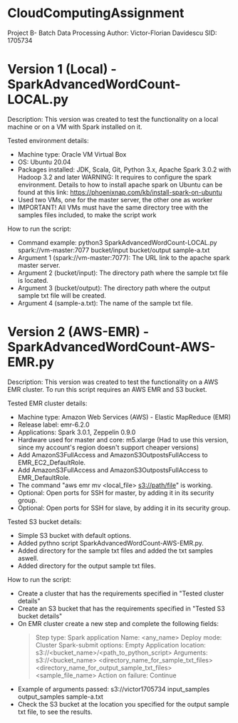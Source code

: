 # CloudComputingAssignment
Project B- Batch Data Processing
Author: Victor-Florian Davidescu
SID: 1705734

# Version 1 (Local) - SparkAdvancedWordCount-LOCAL.py

  Description: This version was created to test the functionality on a local machine or on a VM with Spark installed on it.
  
  Tested environment details:
  - Machine type: Oracle VM Virtual Box
  - OS: Ubuntu 20.04
  - Packages installed: JDK, Scala, Git, Python 3.x, Apache Spark 3.0.2 with Hadoop 3.2 and later
    WARNING: It requires to configure the spark environment. 
    Details to how to install apache spark on Ubuntu can be found at this link: https://phoenixnap.com/kb/install-spark-on-ubuntu  
  - Used two VMs, one for the master server, the other one as worker
  - IMPORTANT! All VMs must have the same directory tree with the samples files included, to make the script work

  How to run the script:
  - Command example: python3 SparkAdvancedWordCount-LOCAL.py spark://vm-master:7077 bucket/input bucket/output sample-a.txt
  - Argument 1 (spark://vm-master:7077): The URL link to the apache spark master server. 
  - Argument 2 (bucket/input): The directory path where the sample txt file is located.
  - Argument 3 (bucket/output): The directory path where the output sample txt file will be created.
  - Argument 4 (sample-a.txt): The name of the sample txt file.


# Version 2 (AWS-EMR) - SparkAdvancedWordCount-AWS-EMR.py

  Description: This version was created to test the functionality on a AWS EMR cluster. To run this script requires an AWS EMR and S3 bucket.
  
  Tested EMR cluster details:
  - Machine type: Amazon Web Services (AWS) - Elastic MapReduce (EMR)
  - Release label: emr-6.2.0
  - Applications: Spark 3.0.1, Zeppelin 0.9.0
  - Hardware used for master and core: m5.xlarge (Had to use this version, since my account's region doesn't support cheaper versions)
  - Add AmazonS3FullAccess and AmazonS3OutpostsFullAccess to EMR_EC2_DefaultRole.
  - Add AmazonS3FullAccess and AmazonS3OutpostsFullAccess to EMR_DefaultRole.
  - The command "aws emr mv <local_file> <s3://path/file>" is working.
  - Optional: Open ports for SSH for master, by adding it in its security group.
  - Optional: Open ports for SSH for slave, by adding it in its security group.

  Tested S3 bucket details:
  - Simple S3 bucket with default options.
  - Added pythno script SparkAdvancedWordCount-AWS-EMR.py.
  - Added directory for the sample txt files and added the txt samples aswell.
  - Added directory for the output sample txt files.

  How to run the script:
  - Create a cluster that has the requirements specified in "Tested cluster details"
  - Create an S3 bucket that has the requirements specified in "Tested S3 bucket details"
  - On EMR cluster create a new step and complete the following fields:
      > Step type: Spark application
      > Name: <any_name>
      > Deploy mode: Cluster
      > Spark-submit options: Empty
      > Application location: s3://<bucket_name>/<path_to_python_script>
      > Arguments: s3://<bucket_name> <directory_name_for_sample_txt_files> <directory_name_for_output_sample_txt_files> <sample_file_name>
      > Action on failure: Continue
  - Example of arguments passed: s3://victor1705734 input_samples output_samples sample-a.txt
  - Check the S3 bucket at the location you specified for the output sample txt file, to see the results.
